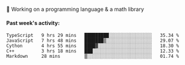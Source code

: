 
:large_blue_circle: Working on a programming language & a math library

#### Past week's activity:
<!--START_SECTION:waka-->
```text
TypeScript   9 hrs 29 mins   █████████░░░░░░░░░░░░░░░░   35.34 % 
JavaScript   7 hrs 48 mins   ███████▒░░░░░░░░░░░░░░░░░   29.07 % 
Cython       4 hrs 55 mins   ████▓░░░░░░░░░░░░░░░░░░░░   18.30 % 
C++          3 hrs 18 mins   ███░░░░░░░░░░░░░░░░░░░░░░   12.33 % 
Markdown     28 mins         ▒░░░░░░░░░░░░░░░░░░░░░░░░   01.74 % 
```
<!--END_SECTION:waka-->
